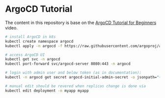# ArgoCD Tutorial

The content in this repository is base on the
[ArgoCD Tutorial for Beginners](https://youtu.be/MeU5_k9ssrs)
video.

```bash
# install ArgoCD in k8s
kubectl create namespace argocd
kubectl apply -n argocd -f https://raw.githubusercontent.com/argoproj/argo-cd/stable/manifests/install.yaml

# access ArgoCD UI
kubectl get svc -n argocd
kubectl port-forward svc/argocd-server 8080:443 -n argocd

# login with admin user and below token (as in documentation):
kubectl -n argocd get secret argocd-initial-admin-secret -o jsonpath="{.data.password}" | base64 --decode && echo

# manual edit should be revered when replicas change is done via
kubectl edit deployment -n myapp myapp
```
